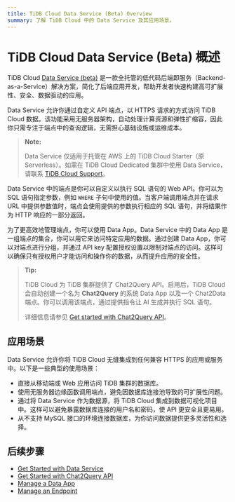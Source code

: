 ```yaml
---
title: TiDB Cloud Data Service (Beta) Overview
summary: 了解 TiDB Cloud 中的 Data Service 及其应用场景。
---
```


# TiDB Cloud Data Service (Beta) 概述

TiDB Cloud [Data Service (beta)](https://tidbcloud.com/project/data-service) 是一款全托管的低代码后端即服务（Backend-as-a-Service）解决方案，简化了后端应用开发，帮助开发者快速构建高可扩展性、安全、数据驱动的应用。

Data Service 允许你通过自定义 API 端点，以 HTTPS 请求的方式访问 TiDB Cloud 数据。该功能采用无服务器架构，自动处理计算资源和弹性扩缩容，因此你只需专注于端点中的查询逻辑，无需担心基础设施或运维成本。

> **Note:**
>
> Data Service 仅适用于托管在 AWS 上的 TiDB Cloud Starter（原 Serverless）。如需在 TiDB Cloud Dedicated 集群中使用 Data Service，请联系 [TiDB Cloud Support](/tidb-cloud/tidb-cloud-support.md)。

Data Service 中的端点是你可以自定义以执行 SQL 语句的 Web API。你可以为 SQL 语句指定参数，例如 `WHERE` 子句中使用的值。当客户端调用端点并在请求 URL 中提供参数值时，端点会使用提供的参数执行相应的 SQL 语句，并将结果作为 HTTP 响应的一部分返回。

为了更高效地管理端点，你可以使用 Data App。Data Service 中的 Data App 是一组端点的集合，你可以用它来访问特定应用的数据。通过创建 Data App，你可以对端点进行分组，并通过 API key 配置授权设置以限制对端点的访问。这样可以确保只有授权用户才能访问和操作你的数据，从而提升应用的安全性。

> **Tip:**
>
> TiDB Cloud 为 TiDB 集群提供了 Chat2Query API。启用后，TiDB Cloud 会自动创建一个名为 **Chat2Query** 的系统 Data App 以及一个 Chat2Data 端点。你可以调用该端点，通过提供指令让 AI 生成并执行 SQL 语句。
>
> 详细信息请参见 [Get started with Chat2Query API](/tidb-cloud/use-chat2query-api.md)。

## 应用场景

Data Service 允许你将 TiDB Cloud 无缝集成到任何兼容 HTTPS 的应用或服务中。以下是一些典型的使用场景：

- 直接从移动端或 Web 应用访问 TiDB 集群的数据库。
- 使用无服务器边缘函数调用端点，避免因数据库连接池导致的可扩展性问题。
- 通过将 Data Service 作为数据源，将 TiDB Cloud 集成到数据可视化项目中。这样可以避免暴露数据库连接的用户名和密码，使 API 更安全且更易用。
- 从不支持 MySQL 接口的环境连接数据库，为你访问数据提供更多灵活性和选择。

## 后续步骤

- [Get Started with Data Service](/tidb-cloud/data-service-get-started.md)
- [Get Started with Chat2Query API](/tidb-cloud/use-chat2query-api.md)
- [Manage a Data App](/tidb-cloud/data-service-manage-data-app.md)
- [Manage an Endpoint](/tidb-cloud/data-service-manage-endpoint.md)
